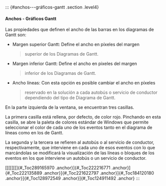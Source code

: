 ::: {#anchos---gráficos-gantt .section .level4}
#### Anchos - Gráficos Gantt

Las propiedades que definen el ancho de las barras en los diagramas de
Gantt son:

-   Margen superior Gantt: Define el ancho en píxeles del margen
    > superior de los Diagramas de Gantt.

-   Margen inferior Gantt: Define el ancho en pixeles del margen
    > inferior de los Diagramas de Gantt.

-   Ancho líneas: Con esta opción es posible cambiar el ancho en píxeles
    > reservado en la solución a cada autobús o servicio de conductor
    > dependiendo del tipo de Diagrama de Gantt.

En la parte izquierda de la ventana, se encuentran tres casillas.

La primera casilla está rellena, por defecto, de color rojo. Pinchando
en esta casilla, se abre la paleta de colores estándar de Windows que
permite seleccionar el color de cada uno de los eventos tanto en el
diagrama de líneas como en los de Gantt.

La segunda y la tercera se refieren al autobús o al servicio de
conductor, respectivamente, que interviene en cada uno de esos eventos
con lo que marcándolas se modificará la visualización de las líneas o
bloques de los eventos en los que interviene un autobús o un servicio de
conductor.

[[[[[[[]{#_Toc289165970 .anchor}]{#_Toc222216771
.anchor}]{#_Toc222135889 .anchor}]{#_Toc221622797
.anchor}]{#_Toc184120180 .anchor}]{#_Toc128972549
.anchor}]{#_Toc124911492 .anchor}
:::
